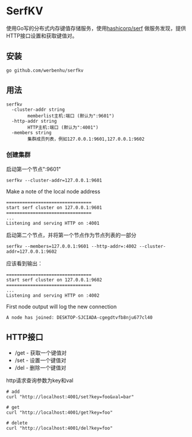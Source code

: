 # SerfKV

使用Go写的分布式内存键值存储服务，使用[hashicorp/serf](https://github.com/hashicorp/serf) 做服务发现，提供HTTP接口设置和获取键值对。

## 安装

```shell
go github.com/werbenhu/serfkv
```

## 用法

```shell
serfkv
  -cluster-addr string
        memberlist主机:端口 (默认为":9601")
  -http-addr string
        HTTP主机:端口 (默认为":4001")
  -members string
        集群成员列表，例如127.0.0.1:9601,127.0.0.1:9602
```

### 创建集群

启动第一个节点":9601"
```shell
serfkv --cluster-addr=127.0.0.1:9601
```

Make a note of the local node address
```
================================
start serf cluster on 127.0.0.1:9601
================================
...
Listening and serving HTTP on :4001
```

启动第二个节点，并将第一个节点作为节点列表的一部分
```shell
serfkv --members=127.0.0.1:9601 --http-addr=:4002 --cluster-addr=127.0.0.1:9602
```

应该看到输出：
```
================================
start serf cluster on 127.0.0.1:9602
================================
...
Listening and serving HTTP on :4002
```

First node output will log the new connection
```shell
A node has joined: DESKTOP-SJCIADA-cgegdtvfb8nju677cl40
```

## HTTP接口

- /get - 获取一个键值对
- /set - 设置一个键值对
- /del - 删除一个键值对

http请求查询参数为key和val

```shell
# add
curl "http://localhost:4001/set?key=foo&val=bar"

# get
curl "http://localhost:4001/get?key=foo"

# delete
curl "http://localhost:4001/del?key=foo"
```
